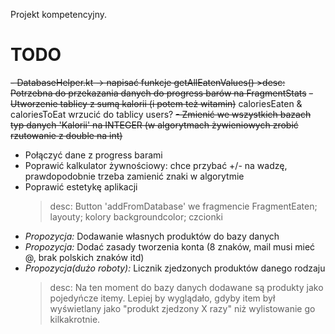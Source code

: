 Projekt kompetencyjny. 

# TODO
  ~~- DatabaseHelper.kt -> napisać funkcje getAllEatenValues()
    >desc: Potrzebna do przekazania danych do progress barów na FragmentStats~~
  ~~- Utworzenie tablicy z sumą kalorii (i potem też witamin)~~ caloriesEaten & caloriesToEat wrzucić do tablicy users?
  ~~- Zmienić we wszystkich bazach typ danych 'Kalorii' na INTEGER (w algorytmach żywieniowych zrobić rzutowanie z double na int)~~
  - Połączyć dane z progress barami
  - Poprawić kalkulator żywnościowy: chce przybać +/- na wadzę, prawdopodobnie trzeba zamienić znaki w algorytmie
  - Poprawić estetykę aplikacji
    >desc: Button 'addFromDatabase' we fragmencie FragmentEaten; layouty; kolory backgroundcolor; czcionki
  - _Propozycja:_ Dodawanie własnych produktów do bazy danych
  - _Propozycja:_ Dodać zasady tworzenia konta (8 znaków, mail musi mieć @, brak polskich znaków itd)
  - _Propozycja(dużo roboty):_ Licznik zjedzonych produktów danego rodzaju
    >desc: Na ten moment do bazy danych dodawane są produkty jako pojedyńcze itemy. Lepiej by wyglądało, gdyby item był wyświetlany jako "produkt zjedzony X razy" niż wylistowanie go kilkakrotnie.

